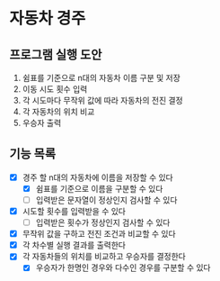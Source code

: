 # 자동차 경주

## 프로그램 실행 도안

1. 쉼표를 기준으로 n대의 자동차 이름 구분 및 저장
2. 이동 시도 횟수 입력
3. 각 시도마다 무작위 값에 따라 자동차의 전진 결정
4. 각 자동차의 위치 비교
5. 우승자 출력

## 기능 목록

- [x] 경주 할 n대의 자동차에 이름을 저장할 수 있다
    - [x] 쉼표를 기준으로 이름을 구분할 수 있다
    - [ ] 입력받은 문자열이 정상인지 검사할 수 있다
- [x] 시도할 횟수를 입력받을 수 있다
    - [ ] 입력받은 횟수가 정상인지 검사할 수 있다
- [x] 무작위 값을 구하고 전진 조건과 비교할 수 있다
- [x] 각 차수별 실행 결과를 출력한다
- [x] 각 자동차들의 위치를 비교하고 우승자를 결정한다
    - [x] 우승자가 한명인 경우와 다수인 경우를 구분할 수 있다